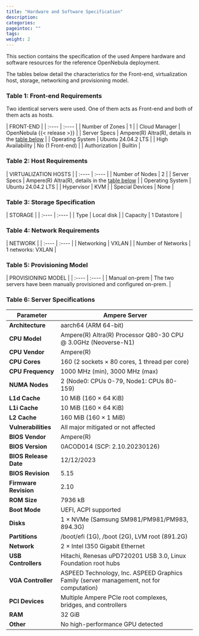 ```yaml
---
title: "Hardware and Software Specification"
description:
categories:
pageintoc: ""
tags:
weight: 2
---
```


This section contains the specification of the used Ampere hardware and software resources for the reference OpenNebula deployment.

The tables below detail the characteristics for the Front-end, virtualization host, storage, networking and provisioning model.


### Table 1: Front-end Requirements

Two identical servers were used. One of them acts as Front-end and both of them acts as hosts.

| FRONT-END  |
| :---- | :---- |
| Number of Zones | 1 |
| Cloud Manager | OpenNebula {{< release >}} |
| Server Specs | Ampere(R) Altra(R), details in the [table below](#table-6-server-specifications) |
| Operating System | Ubuntu 24.04.2 LTS |
| High Availability | No (1 Front-end) |
| Authorization | Builtin |


### Table 2: Host Requirements

| VIRTUALIZATION HOSTS  |
| :---- | :---- |
| Number of Nodes | 2 |
| Server Specs | Ampere(R) Altra(R), details in the [table below](#table-6-server-specifications) |
| Operating System | Ubuntu 24.04.2 LTS |
| Hypervisor | KVM |
| Special Devices | None |

### Table 3: Storage Specification

| STORAGE   |
| :---- | :---- |
| Type | Local disk |
| Capacity | 1 Datastore |


### Table 4: Network Requirements

| NETWORK   |
| :---- | :---- |
| Networking | VXLAN |
| Number of Networks | 1 networks: VXLAN |

### Table 5: Provisioning Model

| PROVISIONING MODEL  |
| :---- | :---- |
| Manual on-prem | The two servers have been manually provisioned and configured on-prem. |


### Table 6: Server Specifications

| Parameter                | Ampere Server                                                                              |
|--------------------------|-------------------------------------------------------------------------------------------|
| **Architecture**         | aarch64 (ARM 64-bit)                                                                      |
| **CPU Model**            | Ampere(R) Altra(R) Processor Q80-30 CPU @ 3.0GHz (Neoverse-N1)                            |
| **CPU Vendor**           | Ampere(R)                                                                                 |
| **CPU Cores**            | 160 (2 sockets × 80 cores, 1 thread per core)                                             |
| **CPU Frequency**        | 1000 MHz (min), 3000 MHz (max)                                                            |
| **NUMA Nodes**           | 2 (Node0: CPUs 0-79, Node1: CPUs 80-159)                                                  |
| **L1d Cache**            | 10 MiB (160 × 64 KiB)                                                                     |
| **L1i Cache**            | 10 MiB (160 × 64 KiB)                                                                     |
| **L2 Cache**             | 160 MiB (160 × 1 MiB)                                                                     |
| **Vulnerabilities**      | All major mitigated or not affected                                                        |
| **BIOS Vendor**          | Ampere(R)                                                                                 |
| **BIOS Version**         | 0ACOD014 (SCP: 2.10.20230126)                                                             |
| **BIOS Release Date**    | 12/12/2023                                                                                |
| **BIOS Revision**        | 5.15                                                                                      |
| **Firmware Revision**    | 2.10                                                                                      |
| **ROM Size**             | 7936 kB                                                                                   |
| **Boot Mode**            | UEFI, ACPI supported                                                                      |
| **Disks**                | 1 × NVMe (Samsung SM981/PM981/PM983, 894.3G)                                              |
| **Partitions**           | /boot/efi (1G), /boot (2G), LVM root (891.2G)                                             |
| **Network**              | 2 × Intel I350 Gigabit Ethernet                                                           |
| **USB Controllers**      | Hitachi, Renesas uPD720201 USB 3.0, Linux Foundation root hubs                            |
| **VGA Controller**       | ASPEED Technology, Inc. ASPEED Graphics Family (server management, not for computation)    |
| **PCI Devices**          | Multiple Ampere PCIe root complexes, bridges, and controllers                             |
| **RAM**                  | 32 GiB                                                                                   |
| **Other**                | No high-performance GPU detected                                                          |